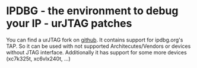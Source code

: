 # IPDBG - the environment to debug your IP - urJTAG patches

You can find a urJTAG fork on [github](https://github.com/danselmi/urjtag.git).
It contains support for ipdbg.org's TAP. So it can be used with not supported Architecutes/Vendors or devices without JTAG interface.
Additionally it has support for some more devices (xc7k325t, xc6vlx240t, ...)


